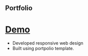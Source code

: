 ## Portfolio

# [Demo](https://yhan0704.github.io/portfolio/portfolio.html) 

* Developed responsive web design
* Built using portpolio template.
